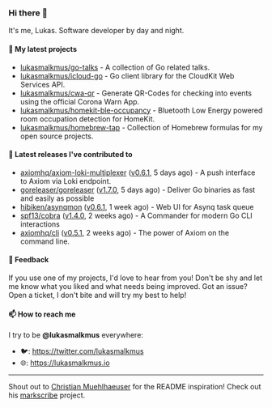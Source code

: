 ### Hi there 👋

It's me, Lukas. Software developer by day and night.

#### 🌱 My latest projects

- [lukasmalkmus/go-talks](https://github.com/lukasmalkmus/go-talks) - A collection of Go related talks.
- [lukasmalkmus/icloud-go](https://github.com/lukasmalkmus/icloud-go) - Go client library for the CloudKit Web Services API.
- [lukasmalkmus/cwa-qr](https://github.com/lukasmalkmus/cwa-qr) - Generate QR-Codes for checking into events using the official Corona Warn App.
- [lukasmalkmus/homekit-ble-occupancy](https://github.com/lukasmalkmus/homekit-ble-occupancy) - Bluetooth Low Energy powered room occupation detection for HomeKit.
- [lukasmalkmus/homebrew-tap](https://github.com/lukasmalkmus/homebrew-tap) - Collection of Homebrew formulas for my open source projects.

#### 🔭 Latest releases I've contributed to

- [axiomhq/axiom-loki-multiplexer](https://github.com/axiomhq/axiom-loki-multiplexer) ([v0.6.1](https://github.com/axiomhq/axiom-loki-multiplexer/releases/tag/v0.6.1), 5 days ago) - A push interface to Axiom via Loki endpoint.
- [goreleaser/goreleaser](https://github.com/goreleaser/goreleaser) ([v1.7.0](https://github.com/goreleaser/goreleaser/releases/tag/v1.7.0), 5 days ago) - Deliver Go binaries as fast and easily as possible
- [hibiken/asynqmon](https://github.com/hibiken/asynqmon) ([v0.6.1](https://github.com/hibiken/asynqmon/releases/tag/v0.6.1), 1 week ago) - Web UI for Asynq task queue
- [spf13/cobra](https://github.com/spf13/cobra) ([v1.4.0](https://github.com/spf13/cobra/releases/tag/v1.4.0), 2 weeks ago) - A Commander for modern Go CLI interactions
- [axiomhq/cli](https://github.com/axiomhq/cli) ([v0.5.1](https://github.com/axiomhq/cli/releases/tag/v0.5.1), 2 weeks ago) - The power of Axiom on the command line.

#### 💬 Feedback

If you use one of my projects, I'd love to hear from you! Don't be shy and let
me know what you liked and what needs being improved. Got an issue? Open a
ticket, I don't bite and will try my best to help!

#### 📫 How to reach me

I try to be **@lukasmalkmus** everywhere:

- 🐦: https://twitter.com/lukasmalkmus
- 🌐: https://lukasmalkmus.io

---

Shout out to [Christian Muehlhaeuser](https://github.com/muesli) for the README
inspiration! Check out his [markscribe](https://github.com/muesli/markscribe)
project.
